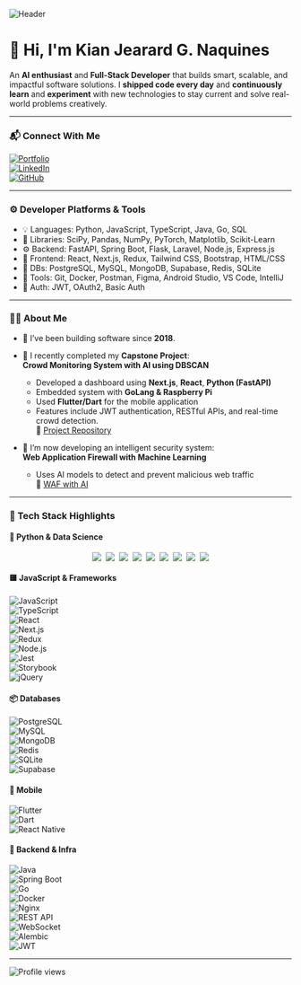 <div align="left">

![Header](https://github.com/user-attachments/assets/6bf85430-4ff4-4620-8f68-0ab6864e1085)

# 👋 Hi, I'm Kian Jearard G. Naquines
An **AI enthusiast** and **Full-Stack Developer** that builds smart, scalable, and impactful software solutions. 
I **shipped code every day** and **continuously learn** and **experiment** with new technologies to stay current and solve real-world problems creatively.

---

### 📬 Connect With Me

[![Portfolio](https://img.shields.io/badge/Portfolio-121212?style=for-the-badge&logo=vercel&logoColor=white)](https://kian-portfolio-psi.vercel.app/)  
[![LinkedIn](https://img.shields.io/badge/LinkedIn-blue?style=for-the-badge&logo=linkedin&logoColor=white)](https://www.linkedin.com/in/kjgnaquines)  
[![GitHub](https://img.shields.io/badge/GitHub-100000?style=for-the-badge&logo=github&logoColor=white)](https://github.com/kiannaquines)

---

### ⚙️ Developer Platforms & Tools

- 💡 Languages: Python, JavaScript, TypeScript, Java, Go, SQL
- 🧪 Libraries: SciPy, Pandas, NumPy, PyTorch, Matplotlib, Scikit-Learn
- ⚙️ Backend: FastAPI, Spring Boot, Flask, Laravel, Node.js, Express.js
- 🎨 Frontend: React, Next.js, Redux, Tailwind CSS, Bootstrap, HTML/CSS
- 🧱 DBs: PostgreSQL, MySQL, MongoDB, Supabase, Redis, SQLite
- 🧰 Tools: Git, Docker, Postman, Figma, Android Studio, VS Code, IntelliJ
- 🔐 Auth: JWT, OAuth2, Basic Auth

---

### 👨‍💻 About Me

- 🧠 I’ve been building software since **2018**.
- 📘 I recently completed my **Capstone Project**:  
  **Crowd Monitoring System with AI using DBSCAN**  
  - Developed a dashboard using **Next.js**, **React**, **Python (FastAPI)**  
  - Embedded system with **GoLang & Raspberry Pi**  
  - Used **Flutter/Dart** for the mobile application  
  - Features include JWT authentication, RESTful APIs, and real-time crowd detection.  
  🔗 [Project Repository](https://github.com/kiannaquines/crowd-monitoring-app)

- 🔬 I’m now developing an intelligent security system:  
  **Web Application Firewall with Machine Learning**  
  - Uses AI models to detect and prevent malicious web traffic  
  🔗 [WAF with AI](https://github.com/kiannaquines/web-application-firewall-machine-learning)

---

### 🧪 Tech Stack Highlights

#### 🐍 Python & Data Science  
<div align="center" style="display: flex; flex-wrap: wrap; gap: 8px; justify-content: center;">
  <img src="https://img.shields.io/badge/Python-3776AB?style=for-the-badge&logo=python&logoColor=white" />
  <img src="https://img.shields.io/badge/FastAPI-009688?style=for-the-badge&logo=fastapi&logoColor=white" />
  <img src="https://img.shields.io/badge/Flask-000000?style=for-the-badge&logo=flask&logoColor=white" />
  <img src="https://img.shields.io/badge/SQLAlchemy-336791?style=for-the-badge&logo=sqlalchemy&logoColor=white" />
  <img src="https://img.shields.io/badge/PyTorch-EE4C2C?style=for-the-badge&logo=pytorch&logoColor=white" />
  <img src="https://img.shields.io/badge/Pandas-150458?style=for-the-badge&logo=pandas&logoColor=white" />
  <img src="https://img.shields.io/badge/Numpy-013243?style=for-the-badge&logo=numpy&logoColor=white" />
  <img src="https://img.shields.io/badge/Jupyter-F37626?style=for-the-badge&logo=jupyter&logoColor=white" />
  <img src="https://img.shields.io/badge/Anaconda-44A833?style=for-the-badge&logo=anaconda&logoColor=white" />
</div>

#### 🟨 JavaScript & Frameworks  
![JavaScript](https://img.shields.io/badge/JavaScript-F7DF1E?style=for-the-badge&logo=javascript&logoColor=black)  
![TypeScript](https://img.shields.io/badge/TypeScript-3178C6?style=for-the-badge&logo=typescript&logoColor=white)  
![React](https://img.shields.io/badge/React-61DAFB?style=for-the-badge&logo=react&logoColor=black)  
![Next.js](https://img.shields.io/badge/Next.js-000000?style=for-the-badge&logo=nextdotjs&logoColor=white)  
![Redux](https://img.shields.io/badge/Redux-764ABC?style=for-the-badge&logo=redux&logoColor=white)  
![Node.js](https://img.shields.io/badge/Node.js-339933?style=for-the-badge&logo=nodedotjs&logoColor=white)  
![Jest](https://img.shields.io/badge/Jest-C21325?style=for-the-badge&logo=jest&logoColor=white)  
![Storybook](https://img.shields.io/badge/Storybook-FF4785?style=for-the-badge&logo=storybook&logoColor=white)  
![jQuery](https://img.shields.io/badge/jQuery-0769AD?style=for-the-badge&logo=jquery&logoColor=white)

#### 📦 Databases  
![PostgreSQL](https://img.shields.io/badge/PostgreSQL-4169E1?style=for-the-badge&logo=postgresql&logoColor=white)  
![MySQL](https://img.shields.io/badge/MySQL-4479A1?style=for-the-badge&logo=mysql&logoColor=white)  
![MongoDB](https://img.shields.io/badge/MongoDB-47A248?style=for-the-badge&logo=mongodb&logoColor=white)  
![Redis](https://img.shields.io/badge/Redis-DC382D?style=for-the-badge&logo=redis&logoColor=white)  
![SQLite](https://img.shields.io/badge/SQLite-003B57?style=for-the-badge&logo=sqlite&logoColor=white)  
![Supabase](https://img.shields.io/badge/Supabase-3ECF8E?style=for-the-badge&logo=supabase&logoColor=white)

#### 📱 Mobile  
![Flutter](https://img.shields.io/badge/Flutter-02569B?style=for-the-badge&logo=flutter&logoColor=white)  
![Dart](https://img.shields.io/badge/Dart-0175C2?style=for-the-badge&logo=dart&logoColor=white)  
![React Native](https://img.shields.io/badge/React_Native-61DAFB?style=for-the-badge&logo=react&logoColor=black)

#### 📂 Backend & Infra  
![Java](https://img.shields.io/badge/Java-ED8B00?style=for-the-badge&logo=java&logoColor=white)  
![Spring Boot](https://img.shields.io/badge/Spring_Boot-6DB33F?style=for-the-badge&logo=spring-boot&logoColor=white)  
![Go](https://img.shields.io/badge/Go-00ADD8?style=for-the-badge&logo=go&logoColor=white)  
![Docker](https://img.shields.io/badge/Docker-2496ED?style=for-the-badge&logo=docker&logoColor=white)  
![Nginx](https://img.shields.io/badge/Nginx-009639?style=for-the-badge&logo=nginx&logoColor=white)  
![REST API](https://img.shields.io/badge/REST_API-000000?style=for-the-badge&logo=flask&logoColor=white)  
![WebSocket](https://img.shields.io/badge/WebSocket-000000?style=for-the-badge&logo=websocket&logoColor=white)  
![Alembic](https://img.shields.io/badge/Alembic-000000?style=for-the-badge&logo=python&logoColor=white)  
![JWT](https://img.shields.io/badge/JWT-000000?style=for-the-badge&logo=jsonwebtokens&logoColor=white)

---

<p align="left">
  <img src="https://komarev.com/ghpvc/?username=kiannaquines&label=Profile%20views&color=0e75b6&style=flat" alt="Profile views" />
</p>

</div>
